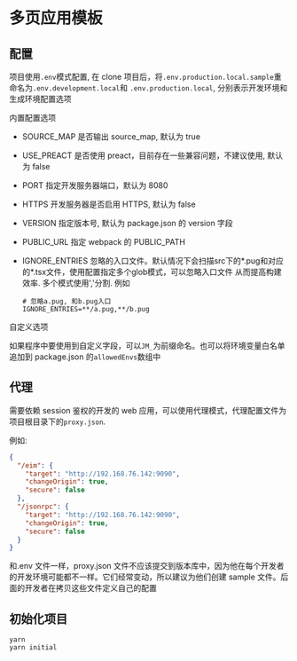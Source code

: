 # 多页应用模板

## 配置

项目使用`.env`模式配置, 在 clone 项目后，将`.env.production.local.sample`重命名为`.env.development.local`和
`.env.production.local`, 分别表示开发环境和生成环境配置选项

内置配置选项

* SOURCE_MAP 是否输出 source_map, 默认为 true
* USE_PREACT 是否使用 preact，目前存在一些兼容问题，不建议使用, 默认为 false
* PORT 指定开发服务器端口，默认为 8080
* HTTPS 开发服务器是否启用 HTTPS, 默认为 false
* VERSION 指定版本号, 默认为 package.json 的 version 字段
* PUBLIC_URL 指定 webpack 的 PUBLIC_PATH
* IGNORE_ENTRIES 忽略的入口文件。默认情况下会扫描src下的*.pug和对应的*.tsx文件，使用配置指定多个glob模式，可以忽略入口文件
  从而提高构建效率. 多个模式使用','分割. 例如

  ```shell
  # 忽略a.pug, 和b.pug入口
  IGNORE_ENTRIES=**/a.pug,**/b.pug
  ```

自定义选项

如果程序中要使用到自定义字段，可以`JM_`为前缀命名。也可以将环境变量白名单追加到 package.json 的`allowedEnvs`数组中

## 代理

需要依赖 session 鉴权的开发的 web 应用，可以使用代理模式，代理配置文件为项目根目录下的`proxy.json`.

例如:

```json
{
  "/eim": {
    "target": "http://192.168.76.142:9090",
    "changeOrigin": true,
    "secure": false
  },
  "/jsonrpc": {
    "target": "http://192.168.76.142:9090",
    "changeOrigin": true,
    "secure": false
  }
}
```

和.env 文件一样，proxy.json 文件不应该提交到版本库中，因为他在每个开发者的开发环境可能都不一样。它们经常变动，所以建议为他们创建 sample 文件。后面的开发者在拷贝这些文件定义自己的配置

## 初始化项目

```
yarn
yarn initial
```